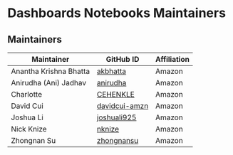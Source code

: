 # Dashboards Notebooks Maintainers

## Maintainers
| Maintainer             | GitHub ID                                         | Affiliation |
|------------------------|---------------------------------------------------|-------------|
| Anantha Krishna Bhatta | [akbhatta](https://github.com/akbhatta)           | Amazon      |
| Anirudha (Ani) Jadhav  | [anirudha](https://github.com/anirudha)           | Amazon      |
| Charlotte              | [CEHENKLE](https://github.com/CEHENKLE)           | Amazon      |
| David Cui              | [davidcui-amzn](https://github.com/davidcui-amzn) | Amazon      |
| Joshua Li              | [joshuali925](https://github.com/joshuali925)     | Amazon      |
| Nick Knize             | [nknize](https://github.com/nknize)               | Amazon      |
| Zhongnan Su            | [zhongnansu](https://github.com/zhongnansu)       | Amazon      |
